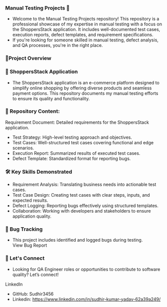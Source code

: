 
### Manual Testing Projects 🚀
- Welcome to the Manual Testing Projects repository! This repository is a professional showcase of my expertise in manual testing with a focus on the ShoppersStack application. It includes well-documented test cases, execution reports, defect templates, and requirement specifications.
- If you're looking for someone skilled in manual testing, defect analysis, and QA processes, you're in the right place.

### 📂Project Overview
### 🌟 ShoppersStack Application
- The ShoppersStack application is an e-commerce platform designed to simplify online shopping by offering diverse products and seamless payment options. This repository documents my manual testing efforts to ensure its quality and functionality.


### 📂 Repository Content:
Requirement Document: Detailed requirements for the ShoppersStack application.
- Test Strategy: High-level testing approach and objectives.
- Test Cases: Well-structured test cases covering functional and edge scenarios.
- Execution Report: Summarized results of executed test cases.
- Defect Template: Standardized format for reporting bugs.

### 🛠 Key Skills Demonstrated
- Requirement Analysis: Translating business needs into actionable test cases.
- Test Case Design: Creating test cases with clear steps, inputs, and expected results.
- Defect Logging: Reporting bugs effectively using structured templates.
- Collaboration: Working with developers and stakeholders to ensure application quality.

### 🐛 Bug Tracking
- This project includes identified and logged bugs during testing.
View Bug Report

### 🤝 Let's Connect
- Looking for QA Engineer roles or opportunities to contribute to software quality? Let’s connect!

LinkedIn
- GitHub: Sudhir3456
- Linkedin: https://www.linkedin.com/in/sudhir-kumar-yadav-62a39a249/
